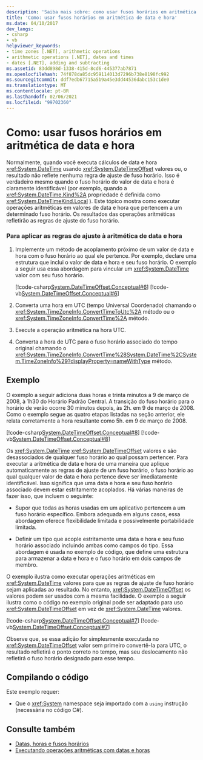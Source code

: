 ```yaml
---
description: 'Saiba mais sobre: como usar fusos horários em aritmética de data e hora'
title: 'Como: usar fusos horários em aritmética de data e hora'
ms.date: 04/10/2017
dev_langs:
- csharp
- vb
helpviewer_keywords:
- time zones [.NET], arithmetic operations
- arithmetic operations [.NET], dates and times
- dates [.NET], adding and subtracting
ms.assetid: 83dd898d-1338-415d-8cd6-445377ab7871
ms.openlocfilehash: 74f878da85dc959114013d7296b738e8198fc992
ms.sourcegitcommit: ddf7edb67715a5b9a45e3dd44536dabc153c1de0
ms.translationtype: MT
ms.contentlocale: pt-BR
ms.lasthandoff: 02/06/2021
ms.locfileid: "99702360"
---
```

# <a name="how-to-use-time-zones-in-date-and-time-arithmetic"></a>Como: usar fusos horários em aritmética de data e hora

Normalmente, quando você executa cálculos de data e hora <xref:System.DateTime> usando <xref:System.DateTimeOffset> valores ou, o resultado não reflete nenhuma regra de ajuste de fuso horário. Isso é verdadeiro mesmo quando o fuso horário do valor de data e hora é claramente identificável (por exemplo, quando a <xref:System.DateTime.Kind%2A> propriedade é definida como <xref:System.DateTimeKind.Local> ). Este tópico mostra como executar operações aritméticas em valores de data e hora que pertencem a um determinado fuso horário. Os resultados das operações aritméticas refletirão as regras de ajuste do fuso horário.

### <a name="to-apply-adjustment-rules-to-date-and-time-arithmetic"></a>Para aplicar as regras de ajuste à aritmética de data e hora

1. Implemente um método de acoplamento próximo de um valor de data e hora com o fuso horário ao qual ele pertence. Por exemplo, declare uma estrutura que inclui o valor de data e hora e seu fuso horário. O exemplo a seguir usa essa abordagem para vincular um <xref:System.DateTime> valor com seu fuso horário.

   [!code-csharp[System.DateTimeOffset.Conceptual#6](../../../samples/snippets/csharp/VS_Snippets_CLR_System/system.DateTimeOffset.Conceptual/cs/Conceptual6.cs#6)]
   [!code-vb[System.DateTimeOffset.Conceptual#6](../../../samples/snippets/visualbasic/VS_Snippets_CLR_System/system.DateTimeOffset.Conceptual/vb/Conceptual6.vb#6)]

2. Converta uma hora em UTC (tempo Universal Coordenado) chamando o <xref:System.TimeZoneInfo.ConvertTimeToUtc%2A> método ou o <xref:System.TimeZoneInfo.ConvertTime%2A> método.

3. Execute a operação aritmética na hora UTC.

4. Converta a hora de UTC para o fuso horário associado do tempo original chamando o <xref:System.TimeZoneInfo.ConvertTime%28System.DateTime%2CSystem.TimeZoneInfo%29?displayProperty=nameWithType> método.

## <a name="example"></a>Exemplo

O exemplo a seguir adiciona duas horas e trinta minutos a 9 de março de 2008, à 1h30 do Horário Padrão Central. A transição do fuso horário para o horário de verão ocorre 30 minutos depois, às 2h. em 9 de março de 2008. Como o exemplo segue as quatro etapas listadas na seção anterior, ele relata corretamente a hora resultante como 5h. em 9 de março de 2008.

[!code-csharp[System.DateTimeOffset.Conceptual#8](../../../samples/snippets/csharp/VS_Snippets_CLR_System/system.DateTimeOffset.Conceptual/cs/Conceptual8.cs#8)]
[!code-vb[System.DateTimeOffset.Conceptual#8](../../../samples/snippets/visualbasic/VS_Snippets_CLR_System/system.DateTimeOffset.Conceptual/vb/Conceptual8.vb#8)]

Os <xref:System.DateTime> <xref:System.DateTimeOffset> valores e são desassociados de qualquer fuso horário ao qual possam pertencer. Para executar a aritmética de data e hora de uma maneira que aplique automaticamente as regras de ajuste de um fuso horário, o fuso horário ao qual qualquer valor de data e hora pertence deve ser imediatamente identificável. Isso significa que uma data e hora e seu fuso horário associado devem estar estritamente acoplados. Há várias maneiras de fazer isso, que incluem o seguinte:

- Supor que todas as horas usadas em um aplicativo pertencem a um fuso horário específico. Embora adequada em alguns casos, essa abordagem oferece flexibilidade limitada e possivelmente portabilidade limitada.

- Definir um tipo que acople estritamente uma data e hora e seu fuso horário associado incluindo ambas como campos do tipo. Essa abordagem é usada no exemplo de código, que define uma estrutura para armazenar a data e hora e o fuso horário em dois campos de membro.

O exemplo ilustra como executar operações aritméticas em <xref:System.DateTime> valores para que as regras de ajuste de fuso horário sejam aplicadas ao resultado. No entanto, <xref:System.DateTimeOffset> os valores podem ser usados com a mesma facilidade. O exemplo a seguir ilustra como o código no exemplo original pode ser adaptado para uso <xref:System.DateTimeOffset> em vez de <xref:System.DateTime> valores.

[!code-csharp[System.DateTimeOffset.Conceptual#7](../../../samples/snippets/csharp/VS_Snippets_CLR_System/system.DateTimeOffset.Conceptual/cs/Conceptual6.cs#7)]
[!code-vb[System.DateTimeOffset.Conceptual#7](../../../samples/snippets/visualbasic/VS_Snippets_CLR_System/system.DateTimeOffset.Conceptual/vb/Conceptual6.vb#7)]

Observe que, se essa adição for simplesmente executada no <xref:System.DateTimeOffset> valor sem primeiro convertê-la para UTC, o resultado refletirá o ponto correto no tempo, mas seu deslocamento não refletirá o fuso horário designado para esse tempo.

## <a name="compiling-the-code"></a>Compilando o código

Este exemplo requer:

- Que o <xref:System> namespace seja importado com a `using` instrução (necessária no código C#).

## <a name="see-also"></a>Consulte também

- [Datas, horas e fusos horários](index.md)
- [Executando operações aritméticas com datas e horas](performing-arithmetic-operations.md)
